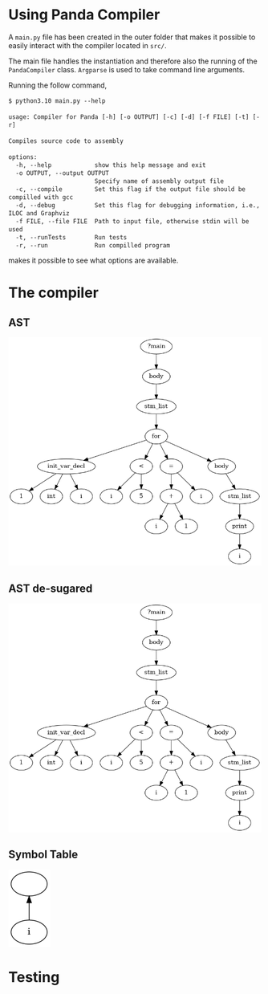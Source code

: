 # Using Panda Compiler

A ```main.py``` file has been created in the outer folder that makes it possible to easily interact with the compiler located in ```src/```. 

The main file handles the instantiation and therefore also the running of the ```PandaCompiler``` class. ```Argparse``` is used to take command line arguments. 

Running the follow command,

```
$ python3.10 main.py --help

usage: Compiler for Panda [-h] [-o OUTPUT] [-c] [-d] [-f FILE] [-t] [-r]

Compiles source code to assembly

options:
  -h, --help            show this help message and exit
  -o OUTPUT, --output OUTPUT
                        Specify name of assembly output file
  -c, --compile         Set this flag if the output file should be compilled with gcc
  -d, --debug           Set this flag for debugging information, i.e., ILOC and Graphviz
  -f FILE, --file FILE  Path to input file, otherwise stdin will be used
  -t, --runTests        Run tests
  -r, --run             Run compilled program
```

makes it possible to see what options are available.

# The compiler

## AST
![](src/printer/images/AST.src/output/a.gv.png)

## AST de-sugared
![](src/printer/images/AST-desugar.src/output/a.gv.png)

## Symbol Table
![](src/printer/images/Symbol.src/output/a.gv.png)


# Testing